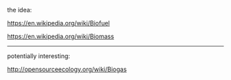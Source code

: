 the idea:

https://en.wikipedia.org/wiki/Biofuel

https://en.wikipedia.org/wiki/Biomass

**************

potentially interesting:

http://opensourceecology.org/wiki/Biogas
